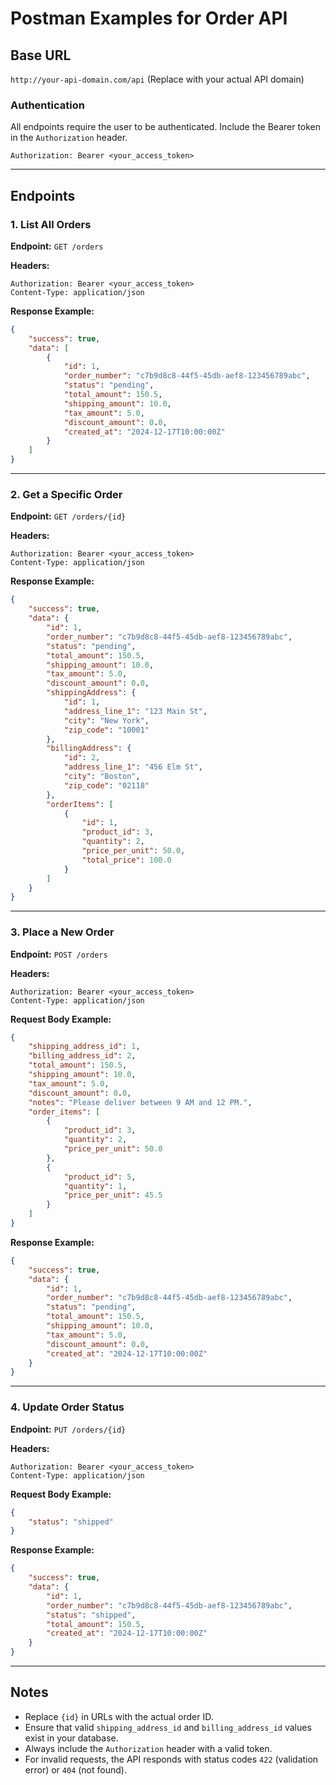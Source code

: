 # Postman Examples for Order API

## Base URL
`http://your-api-domain.com/api` (Replace with your actual API domain)

### Authentication
All endpoints require the user to be authenticated. Include the Bearer token in the `Authorization` header.

```
Authorization: Bearer <your_access_token>
```

---

## Endpoints

### 1. List All Orders
**Endpoint:** `GET /orders`

**Headers:**
```
Authorization: Bearer <your_access_token>
Content-Type: application/json
```

**Response Example:**
```json
{
    "success": true,
    "data": [
        {
            "id": 1,
            "order_number": "c7b9d8c8-44f5-45db-aef8-123456789abc",
            "status": "pending",
            "total_amount": 150.5,
            "shipping_amount": 10.0,
            "tax_amount": 5.0,
            "discount_amount": 0.0,
            "created_at": "2024-12-17T10:00:00Z"
        }
    ]
}
```

---

### 2. Get a Specific Order
**Endpoint:** `GET /orders/{id}`

**Headers:**
```
Authorization: Bearer <your_access_token>
Content-Type: application/json
```

**Response Example:**
```json
{
    "success": true,
    "data": {
        "id": 1,
        "order_number": "c7b9d8c8-44f5-45db-aef8-123456789abc",
        "status": "pending",
        "total_amount": 150.5,
        "shipping_amount": 10.0,
        "tax_amount": 5.0,
        "discount_amount": 0.0,
        "shippingAddress": {
            "id": 1,
            "address_line_1": "123 Main St",
            "city": "New York",
            "zip_code": "10001"
        },
        "billingAddress": {
            "id": 2,
            "address_line_1": "456 Elm St",
            "city": "Boston",
            "zip_code": "02118"
        },
        "orderItems": [
            {
                "id": 1,
                "product_id": 3,
                "quantity": 2,
                "price_per_unit": 50.0,
                "total_price": 100.0
            }
        ]
    }
}
```

---

### 3. Place a New Order
**Endpoint:** `POST /orders`

**Headers:**
```
Authorization: Bearer <your_access_token>
Content-Type: application/json
```

**Request Body Example:**
```json
{
    "shipping_address_id": 1,
    "billing_address_id": 2,
    "total_amount": 150.5,
    "shipping_amount": 10.0,
    "tax_amount": 5.0,
    "discount_amount": 0.0,
    "notes": "Please deliver between 9 AM and 12 PM.",
    "order_items": [
        {
            "product_id": 3,
            "quantity": 2,
            "price_per_unit": 50.0
        },
        {
            "product_id": 5,
            "quantity": 1,
            "price_per_unit": 45.5
        }
    ]
}
```

**Response Example:**
```json
{
    "success": true,
    "data": {
        "id": 1,
        "order_number": "c7b9d8c8-44f5-45db-aef8-123456789abc",
        "status": "pending",
        "total_amount": 150.5,
        "shipping_amount": 10.0,
        "tax_amount": 5.0,
        "discount_amount": 0.0,
        "created_at": "2024-12-17T10:00:00Z"
    }
}
```

---

### 4. Update Order Status
**Endpoint:** `PUT /orders/{id}`

**Headers:**
```
Authorization: Bearer <your_access_token>
Content-Type: application/json
```

**Request Body Example:**
```json
{
    "status": "shipped"
}
```

**Response Example:**
```json
{
    "success": true,
    "data": {
        "id": 1,
        "order_number": "c7b9d8c8-44f5-45db-aef8-123456789abc",
        "status": "shipped",
        "total_amount": 150.5,
        "created_at": "2024-12-17T10:00:00Z"
    }
}
```

---

## Notes
- Replace `{id}` in URLs with the actual order ID.
- Ensure that valid `shipping_address_id` and `billing_address_id` values exist in your database.
- Always include the `Authorization` header with a valid token.
- For invalid requests, the API responds with status codes `422` (validation error) or `404` (not found).

